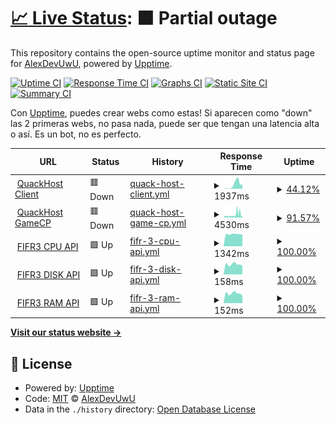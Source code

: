 # [📈 Live Status](https://AlexDevUwU.github.io/quackhostuptimecheckerweb): <!--live status--> **🟧 Partial outage**

This repository contains the open-source uptime monitor and status page for [AlexDevUwU](https://AlexDevUwU.github.io/quackhostuptimecheckerweb), powered by [Upptime](https://github.com/upptime/upptime).

[![Uptime CI](https://github.com/AlexDevUwU/quackhostuptimecheckerweb/workflows/Uptime%20CI/badge.svg)](https://github.com/upptime/upptime/actions?query=workflow%3A%22Uptime+CI%22)
[![Response Time CI](https://github.com/AlexDevUwU/quackhostuptimecheckerweb/workflows/Response%20Time%20CI/badge.svg)](https://github.com/upptime/upptime/actions?query=workflow%3A%22Response+Time+CI%22)
[![Graphs CI](https://github.com/AlexDevUwU/quackhostuptimecheckerweb/workflows/Graphs%20CI/badge.svg)](https://github.com/upptime/upptime/actions?query=workflow%3A%22Graphs+CI%22)
[![Static Site CI](https://github.com/AlexDevUwU/quackhostuptimecheckerweb/workflows/Static%20Site%20CI/badge.svg)](https://github.com/upptime/upptime/actions?query=workflow%3A%22Static+Site+CI%22)
[![Summary CI](https://github.com/AlexDevUwU/quackhostuptimecheckerweb/workflows/Summary%20CI/badge.svg)](https://github.com/upptime/upptime/actions?query=workflow%3A%22Summary+CI%22)

Con [Upptime](https://upptime.js.org), puedes crear webs como estas!
Si aparecen como "down" las 2 primeras webs, no pasa nada, puede ser que tengan una latencia alta o así. Es un bot, no es perfecto.

<!--start: status pages-->
<!-- This summary is generated by Upptime (https://github.com/upptime/upptime) -->
<!-- Do not edit this manually, your changes will be overwritten -->
<!-- prettier-ignore -->
| URL | Status | History | Response Time | Uptime |
| --- | ------ | ------- | ------------- | ------ |
| <img alt="" src="https://favicons.githubusercontent.com/client.quackhost.uk" height="13"> [QuackHost Client](https://client.quackhost.uk/) | 🟥 Down | [quack-host-client.yml](https://github.com/AlexDevUwU/quackhostuptimecheckerweb/commits/HEAD/history/quack-host-client.yml) | <details><summary><img alt="Response time graph" src="./graphs/quack-host-client/response-time-week.png" height="20"> 1937ms</summary><br><a href="https://AlexDevUwU.github.io/quackhostuptimecheckerweb/history/quack-host-client"><img alt="Response time 1127" src="https://img.shields.io/endpoint?url=https%3A%2F%2Fraw.githubusercontent.com%2FAlexDevUwU%2Fquackhostuptimecheckerweb%2FHEAD%2Fapi%2Fquack-host-client%2Fresponse-time.json"></a><br><a href="https://AlexDevUwU.github.io/quackhostuptimecheckerweb/history/quack-host-client"><img alt="24-hour response time 2366" src="https://img.shields.io/endpoint?url=https%3A%2F%2Fraw.githubusercontent.com%2FAlexDevUwU%2Fquackhostuptimecheckerweb%2FHEAD%2Fapi%2Fquack-host-client%2Fresponse-time-day.json"></a><br><a href="https://AlexDevUwU.github.io/quackhostuptimecheckerweb/history/quack-host-client"><img alt="7-day response time 1937" src="https://img.shields.io/endpoint?url=https%3A%2F%2Fraw.githubusercontent.com%2FAlexDevUwU%2Fquackhostuptimecheckerweb%2FHEAD%2Fapi%2Fquack-host-client%2Fresponse-time-week.json"></a><br><a href="https://AlexDevUwU.github.io/quackhostuptimecheckerweb/history/quack-host-client"><img alt="30-day response time 1110" src="https://img.shields.io/endpoint?url=https%3A%2F%2Fraw.githubusercontent.com%2FAlexDevUwU%2Fquackhostuptimecheckerweb%2FHEAD%2Fapi%2Fquack-host-client%2Fresponse-time-month.json"></a><br><a href="https://AlexDevUwU.github.io/quackhostuptimecheckerweb/history/quack-host-client"><img alt="1-year response time 1127" src="https://img.shields.io/endpoint?url=https%3A%2F%2Fraw.githubusercontent.com%2FAlexDevUwU%2Fquackhostuptimecheckerweb%2FHEAD%2Fapi%2Fquack-host-client%2Fresponse-time-year.json"></a></details> | <details><summary><a href="https://AlexDevUwU.github.io/quackhostuptimecheckerweb/history/quack-host-client">44.12%</a></summary><a href="https://AlexDevUwU.github.io/quackhostuptimecheckerweb/history/quack-host-client"><img alt="All-time uptime 44.90%" src="https://img.shields.io/endpoint?url=https%3A%2F%2Fraw.githubusercontent.com%2FAlexDevUwU%2Fquackhostuptimecheckerweb%2FHEAD%2Fapi%2Fquack-host-client%2Fuptime.json"></a><br><a href="https://AlexDevUwU.github.io/quackhostuptimecheckerweb/history/quack-host-client"><img alt="24-hour uptime 18.05%" src="https://img.shields.io/endpoint?url=https%3A%2F%2Fraw.githubusercontent.com%2FAlexDevUwU%2Fquackhostuptimecheckerweb%2FHEAD%2Fapi%2Fquack-host-client%2Fuptime-day.json"></a><br><a href="https://AlexDevUwU.github.io/quackhostuptimecheckerweb/history/quack-host-client"><img alt="7-day uptime 44.12%" src="https://img.shields.io/endpoint?url=https%3A%2F%2Fraw.githubusercontent.com%2FAlexDevUwU%2Fquackhostuptimecheckerweb%2FHEAD%2Fapi%2Fquack-host-client%2Fuptime-week.json"></a><br><a href="https://AlexDevUwU.github.io/quackhostuptimecheckerweb/history/quack-host-client"><img alt="30-day uptime 32.71%" src="https://img.shields.io/endpoint?url=https%3A%2F%2Fraw.githubusercontent.com%2FAlexDevUwU%2Fquackhostuptimecheckerweb%2FHEAD%2Fapi%2Fquack-host-client%2Fuptime-month.json"></a><br><a href="https://AlexDevUwU.github.io/quackhostuptimecheckerweb/history/quack-host-client"><img alt="1-year uptime 44.90%" src="https://img.shields.io/endpoint?url=https%3A%2F%2Fraw.githubusercontent.com%2FAlexDevUwU%2Fquackhostuptimecheckerweb%2FHEAD%2Fapi%2Fquack-host-client%2Fuptime-year.json"></a></details>
| <img alt="" src="https://favicons.githubusercontent.com/gamecp.quackhost.uk" height="13"> [QuackHost GameCP](https://gamecp.quackhost.uk/) | 🟥 Down | [quack-host-game-cp.yml](https://github.com/AlexDevUwU/quackhostuptimecheckerweb/commits/HEAD/history/quack-host-game-cp.yml) | <details><summary><img alt="Response time graph" src="./graphs/quack-host-game-cp/response-time-week.png" height="20"> 4530ms</summary><br><a href="https://AlexDevUwU.github.io/quackhostuptimecheckerweb/history/quack-host-game-cp"><img alt="Response time 4002" src="https://img.shields.io/endpoint?url=https%3A%2F%2Fraw.githubusercontent.com%2FAlexDevUwU%2Fquackhostuptimecheckerweb%2FHEAD%2Fapi%2Fquack-host-game-cp%2Fresponse-time.json"></a><br><a href="https://AlexDevUwU.github.io/quackhostuptimecheckerweb/history/quack-host-game-cp"><img alt="24-hour response time 7006" src="https://img.shields.io/endpoint?url=https%3A%2F%2Fraw.githubusercontent.com%2FAlexDevUwU%2Fquackhostuptimecheckerweb%2FHEAD%2Fapi%2Fquack-host-game-cp%2Fresponse-time-day.json"></a><br><a href="https://AlexDevUwU.github.io/quackhostuptimecheckerweb/history/quack-host-game-cp"><img alt="7-day response time 4530" src="https://img.shields.io/endpoint?url=https%3A%2F%2Fraw.githubusercontent.com%2FAlexDevUwU%2Fquackhostuptimecheckerweb%2FHEAD%2Fapi%2Fquack-host-game-cp%2Fresponse-time-week.json"></a><br><a href="https://AlexDevUwU.github.io/quackhostuptimecheckerweb/history/quack-host-game-cp"><img alt="30-day response time 4475" src="https://img.shields.io/endpoint?url=https%3A%2F%2Fraw.githubusercontent.com%2FAlexDevUwU%2Fquackhostuptimecheckerweb%2FHEAD%2Fapi%2Fquack-host-game-cp%2Fresponse-time-month.json"></a><br><a href="https://AlexDevUwU.github.io/quackhostuptimecheckerweb/history/quack-host-game-cp"><img alt="1-year response time 4002" src="https://img.shields.io/endpoint?url=https%3A%2F%2Fraw.githubusercontent.com%2FAlexDevUwU%2Fquackhostuptimecheckerweb%2FHEAD%2Fapi%2Fquack-host-game-cp%2Fresponse-time-year.json"></a></details> | <details><summary><a href="https://AlexDevUwU.github.io/quackhostuptimecheckerweb/history/quack-host-game-cp">91.57%</a></summary><a href="https://AlexDevUwU.github.io/quackhostuptimecheckerweb/history/quack-host-game-cp"><img alt="All-time uptime 56.02%" src="https://img.shields.io/endpoint?url=https%3A%2F%2Fraw.githubusercontent.com%2FAlexDevUwU%2Fquackhostuptimecheckerweb%2FHEAD%2Fapi%2Fquack-host-game-cp%2Fuptime.json"></a><br><a href="https://AlexDevUwU.github.io/quackhostuptimecheckerweb/history/quack-host-game-cp"><img alt="24-hour uptime 52.02%" src="https://img.shields.io/endpoint?url=https%3A%2F%2Fraw.githubusercontent.com%2FAlexDevUwU%2Fquackhostuptimecheckerweb%2FHEAD%2Fapi%2Fquack-host-game-cp%2Fuptime-day.json"></a><br><a href="https://AlexDevUwU.github.io/quackhostuptimecheckerweb/history/quack-host-game-cp"><img alt="7-day uptime 91.57%" src="https://img.shields.io/endpoint?url=https%3A%2F%2Fraw.githubusercontent.com%2FAlexDevUwU%2Fquackhostuptimecheckerweb%2FHEAD%2Fapi%2Fquack-host-game-cp%2Fuptime-week.json"></a><br><a href="https://AlexDevUwU.github.io/quackhostuptimecheckerweb/history/quack-host-game-cp"><img alt="30-day uptime 46.56%" src="https://img.shields.io/endpoint?url=https%3A%2F%2Fraw.githubusercontent.com%2FAlexDevUwU%2Fquackhostuptimecheckerweb%2FHEAD%2Fapi%2Fquack-host-game-cp%2Fuptime-month.json"></a><br><a href="https://AlexDevUwU.github.io/quackhostuptimecheckerweb/history/quack-host-game-cp"><img alt="1-year uptime 56.02%" src="https://img.shields.io/endpoint?url=https%3A%2F%2Fraw.githubusercontent.com%2FAlexDevUwU%2Fquackhostuptimecheckerweb%2FHEAD%2Fapi%2Fquack-host-game-cp%2Fuptime-year.json"></a></details>
| <img alt="" src="https://favicons.githubusercontent.com/95.217.226.152" height="13"> [FIFR3 CPU API](http://95.217.226.152:26002/cpu) | 🟩 Up | [fifr-3-cpu-api.yml](https://github.com/AlexDevUwU/quackhostuptimecheckerweb/commits/HEAD/history/fifr-3-cpu-api.yml) | <details><summary><img alt="Response time graph" src="./graphs/fifr-3-cpu-api/response-time-week.png" height="20"> 1342ms</summary><br><a href="https://AlexDevUwU.github.io/quackhostuptimecheckerweb/history/fifr-3-cpu-api"><img alt="Response time 1336" src="https://img.shields.io/endpoint?url=https%3A%2F%2Fraw.githubusercontent.com%2FAlexDevUwU%2Fquackhostuptimecheckerweb%2FHEAD%2Fapi%2Ffifr-3-cpu-api%2Fresponse-time.json"></a><br><a href="https://AlexDevUwU.github.io/quackhostuptimecheckerweb/history/fifr-3-cpu-api"><img alt="24-hour response time 1266" src="https://img.shields.io/endpoint?url=https%3A%2F%2Fraw.githubusercontent.com%2FAlexDevUwU%2Fquackhostuptimecheckerweb%2FHEAD%2Fapi%2Ffifr-3-cpu-api%2Fresponse-time-day.json"></a><br><a href="https://AlexDevUwU.github.io/quackhostuptimecheckerweb/history/fifr-3-cpu-api"><img alt="7-day response time 1342" src="https://img.shields.io/endpoint?url=https%3A%2F%2Fraw.githubusercontent.com%2FAlexDevUwU%2Fquackhostuptimecheckerweb%2FHEAD%2Fapi%2Ffifr-3-cpu-api%2Fresponse-time-week.json"></a><br><a href="https://AlexDevUwU.github.io/quackhostuptimecheckerweb/history/fifr-3-cpu-api"><img alt="30-day response time 1325" src="https://img.shields.io/endpoint?url=https%3A%2F%2Fraw.githubusercontent.com%2FAlexDevUwU%2Fquackhostuptimecheckerweb%2FHEAD%2Fapi%2Ffifr-3-cpu-api%2Fresponse-time-month.json"></a><br><a href="https://AlexDevUwU.github.io/quackhostuptimecheckerweb/history/fifr-3-cpu-api"><img alt="1-year response time 1336" src="https://img.shields.io/endpoint?url=https%3A%2F%2Fraw.githubusercontent.com%2FAlexDevUwU%2Fquackhostuptimecheckerweb%2FHEAD%2Fapi%2Ffifr-3-cpu-api%2Fresponse-time-year.json"></a></details> | <details><summary><a href="https://AlexDevUwU.github.io/quackhostuptimecheckerweb/history/fifr-3-cpu-api">100.00%</a></summary><a href="https://AlexDevUwU.github.io/quackhostuptimecheckerweb/history/fifr-3-cpu-api"><img alt="All-time uptime 100.00%" src="https://img.shields.io/endpoint?url=https%3A%2F%2Fraw.githubusercontent.com%2FAlexDevUwU%2Fquackhostuptimecheckerweb%2FHEAD%2Fapi%2Ffifr-3-cpu-api%2Fuptime.json"></a><br><a href="https://AlexDevUwU.github.io/quackhostuptimecheckerweb/history/fifr-3-cpu-api"><img alt="24-hour uptime 100.00%" src="https://img.shields.io/endpoint?url=https%3A%2F%2Fraw.githubusercontent.com%2FAlexDevUwU%2Fquackhostuptimecheckerweb%2FHEAD%2Fapi%2Ffifr-3-cpu-api%2Fuptime-day.json"></a><br><a href="https://AlexDevUwU.github.io/quackhostuptimecheckerweb/history/fifr-3-cpu-api"><img alt="7-day uptime 100.00%" src="https://img.shields.io/endpoint?url=https%3A%2F%2Fraw.githubusercontent.com%2FAlexDevUwU%2Fquackhostuptimecheckerweb%2FHEAD%2Fapi%2Ffifr-3-cpu-api%2Fuptime-week.json"></a><br><a href="https://AlexDevUwU.github.io/quackhostuptimecheckerweb/history/fifr-3-cpu-api"><img alt="30-day uptime 100.00%" src="https://img.shields.io/endpoint?url=https%3A%2F%2Fraw.githubusercontent.com%2FAlexDevUwU%2Fquackhostuptimecheckerweb%2FHEAD%2Fapi%2Ffifr-3-cpu-api%2Fuptime-month.json"></a><br><a href="https://AlexDevUwU.github.io/quackhostuptimecheckerweb/history/fifr-3-cpu-api"><img alt="1-year uptime 100.00%" src="https://img.shields.io/endpoint?url=https%3A%2F%2Fraw.githubusercontent.com%2FAlexDevUwU%2Fquackhostuptimecheckerweb%2FHEAD%2Fapi%2Ffifr-3-cpu-api%2Fuptime-year.json"></a></details>
| <img alt="" src="https://favicons.githubusercontent.com/95.217.226.152" height="13"> [FIFR3 DISK API](http://95.217.226.152:26002/disk) | 🟩 Up | [fifr-3-disk-api.yml](https://github.com/AlexDevUwU/quackhostuptimecheckerweb/commits/HEAD/history/fifr-3-disk-api.yml) | <details><summary><img alt="Response time graph" src="./graphs/fifr-3-disk-api/response-time-week.png" height="20"> 158ms</summary><br><a href="https://AlexDevUwU.github.io/quackhostuptimecheckerweb/history/fifr-3-disk-api"><img alt="Response time 160" src="https://img.shields.io/endpoint?url=https%3A%2F%2Fraw.githubusercontent.com%2FAlexDevUwU%2Fquackhostuptimecheckerweb%2FHEAD%2Fapi%2Ffifr-3-disk-api%2Fresponse-time.json"></a><br><a href="https://AlexDevUwU.github.io/quackhostuptimecheckerweb/history/fifr-3-disk-api"><img alt="24-hour response time 138" src="https://img.shields.io/endpoint?url=https%3A%2F%2Fraw.githubusercontent.com%2FAlexDevUwU%2Fquackhostuptimecheckerweb%2FHEAD%2Fapi%2Ffifr-3-disk-api%2Fresponse-time-day.json"></a><br><a href="https://AlexDevUwU.github.io/quackhostuptimecheckerweb/history/fifr-3-disk-api"><img alt="7-day response time 158" src="https://img.shields.io/endpoint?url=https%3A%2F%2Fraw.githubusercontent.com%2FAlexDevUwU%2Fquackhostuptimecheckerweb%2FHEAD%2Fapi%2Ffifr-3-disk-api%2Fresponse-time-week.json"></a><br><a href="https://AlexDevUwU.github.io/quackhostuptimecheckerweb/history/fifr-3-disk-api"><img alt="30-day response time 150" src="https://img.shields.io/endpoint?url=https%3A%2F%2Fraw.githubusercontent.com%2FAlexDevUwU%2Fquackhostuptimecheckerweb%2FHEAD%2Fapi%2Ffifr-3-disk-api%2Fresponse-time-month.json"></a><br><a href="https://AlexDevUwU.github.io/quackhostuptimecheckerweb/history/fifr-3-disk-api"><img alt="1-year response time 160" src="https://img.shields.io/endpoint?url=https%3A%2F%2Fraw.githubusercontent.com%2FAlexDevUwU%2Fquackhostuptimecheckerweb%2FHEAD%2Fapi%2Ffifr-3-disk-api%2Fresponse-time-year.json"></a></details> | <details><summary><a href="https://AlexDevUwU.github.io/quackhostuptimecheckerweb/history/fifr-3-disk-api">100.00%</a></summary><a href="https://AlexDevUwU.github.io/quackhostuptimecheckerweb/history/fifr-3-disk-api"><img alt="All-time uptime 100.00%" src="https://img.shields.io/endpoint?url=https%3A%2F%2Fraw.githubusercontent.com%2FAlexDevUwU%2Fquackhostuptimecheckerweb%2FHEAD%2Fapi%2Ffifr-3-disk-api%2Fuptime.json"></a><br><a href="https://AlexDevUwU.github.io/quackhostuptimecheckerweb/history/fifr-3-disk-api"><img alt="24-hour uptime 100.00%" src="https://img.shields.io/endpoint?url=https%3A%2F%2Fraw.githubusercontent.com%2FAlexDevUwU%2Fquackhostuptimecheckerweb%2FHEAD%2Fapi%2Ffifr-3-disk-api%2Fuptime-day.json"></a><br><a href="https://AlexDevUwU.github.io/quackhostuptimecheckerweb/history/fifr-3-disk-api"><img alt="7-day uptime 100.00%" src="https://img.shields.io/endpoint?url=https%3A%2F%2Fraw.githubusercontent.com%2FAlexDevUwU%2Fquackhostuptimecheckerweb%2FHEAD%2Fapi%2Ffifr-3-disk-api%2Fuptime-week.json"></a><br><a href="https://AlexDevUwU.github.io/quackhostuptimecheckerweb/history/fifr-3-disk-api"><img alt="30-day uptime 100.00%" src="https://img.shields.io/endpoint?url=https%3A%2F%2Fraw.githubusercontent.com%2FAlexDevUwU%2Fquackhostuptimecheckerweb%2FHEAD%2Fapi%2Ffifr-3-disk-api%2Fuptime-month.json"></a><br><a href="https://AlexDevUwU.github.io/quackhostuptimecheckerweb/history/fifr-3-disk-api"><img alt="1-year uptime 100.00%" src="https://img.shields.io/endpoint?url=https%3A%2F%2Fraw.githubusercontent.com%2FAlexDevUwU%2Fquackhostuptimecheckerweb%2FHEAD%2Fapi%2Ffifr-3-disk-api%2Fuptime-year.json"></a></details>
| <img alt="" src="https://favicons.githubusercontent.com/95.217.226.152" height="13"> [FIFR3 RAM API](http://95.217.226.152:26002/ram) | 🟩 Up | [fifr-3-ram-api.yml](https://github.com/AlexDevUwU/quackhostuptimecheckerweb/commits/HEAD/history/fifr-3-ram-api.yml) | <details><summary><img alt="Response time graph" src="./graphs/fifr-3-ram-api/response-time-week.png" height="20"> 152ms</summary><br><a href="https://AlexDevUwU.github.io/quackhostuptimecheckerweb/history/fifr-3-ram-api"><img alt="Response time 149" src="https://img.shields.io/endpoint?url=https%3A%2F%2Fraw.githubusercontent.com%2FAlexDevUwU%2Fquackhostuptimecheckerweb%2FHEAD%2Fapi%2Ffifr-3-ram-api%2Fresponse-time.json"></a><br><a href="https://AlexDevUwU.github.io/quackhostuptimecheckerweb/history/fifr-3-ram-api"><img alt="24-hour response time 119" src="https://img.shields.io/endpoint?url=https%3A%2F%2Fraw.githubusercontent.com%2FAlexDevUwU%2Fquackhostuptimecheckerweb%2FHEAD%2Fapi%2Ffifr-3-ram-api%2Fresponse-time-day.json"></a><br><a href="https://AlexDevUwU.github.io/quackhostuptimecheckerweb/history/fifr-3-ram-api"><img alt="7-day response time 152" src="https://img.shields.io/endpoint?url=https%3A%2F%2Fraw.githubusercontent.com%2FAlexDevUwU%2Fquackhostuptimecheckerweb%2FHEAD%2Fapi%2Ffifr-3-ram-api%2Fresponse-time-week.json"></a><br><a href="https://AlexDevUwU.github.io/quackhostuptimecheckerweb/history/fifr-3-ram-api"><img alt="30-day response time 143" src="https://img.shields.io/endpoint?url=https%3A%2F%2Fraw.githubusercontent.com%2FAlexDevUwU%2Fquackhostuptimecheckerweb%2FHEAD%2Fapi%2Ffifr-3-ram-api%2Fresponse-time-month.json"></a><br><a href="https://AlexDevUwU.github.io/quackhostuptimecheckerweb/history/fifr-3-ram-api"><img alt="1-year response time 149" src="https://img.shields.io/endpoint?url=https%3A%2F%2Fraw.githubusercontent.com%2FAlexDevUwU%2Fquackhostuptimecheckerweb%2FHEAD%2Fapi%2Ffifr-3-ram-api%2Fresponse-time-year.json"></a></details> | <details><summary><a href="https://AlexDevUwU.github.io/quackhostuptimecheckerweb/history/fifr-3-ram-api">100.00%</a></summary><a href="https://AlexDevUwU.github.io/quackhostuptimecheckerweb/history/fifr-3-ram-api"><img alt="All-time uptime 100.00%" src="https://img.shields.io/endpoint?url=https%3A%2F%2Fraw.githubusercontent.com%2FAlexDevUwU%2Fquackhostuptimecheckerweb%2FHEAD%2Fapi%2Ffifr-3-ram-api%2Fuptime.json"></a><br><a href="https://AlexDevUwU.github.io/quackhostuptimecheckerweb/history/fifr-3-ram-api"><img alt="24-hour uptime 100.00%" src="https://img.shields.io/endpoint?url=https%3A%2F%2Fraw.githubusercontent.com%2FAlexDevUwU%2Fquackhostuptimecheckerweb%2FHEAD%2Fapi%2Ffifr-3-ram-api%2Fuptime-day.json"></a><br><a href="https://AlexDevUwU.github.io/quackhostuptimecheckerweb/history/fifr-3-ram-api"><img alt="7-day uptime 100.00%" src="https://img.shields.io/endpoint?url=https%3A%2F%2Fraw.githubusercontent.com%2FAlexDevUwU%2Fquackhostuptimecheckerweb%2FHEAD%2Fapi%2Ffifr-3-ram-api%2Fuptime-week.json"></a><br><a href="https://AlexDevUwU.github.io/quackhostuptimecheckerweb/history/fifr-3-ram-api"><img alt="30-day uptime 100.00%" src="https://img.shields.io/endpoint?url=https%3A%2F%2Fraw.githubusercontent.com%2FAlexDevUwU%2Fquackhostuptimecheckerweb%2FHEAD%2Fapi%2Ffifr-3-ram-api%2Fuptime-month.json"></a><br><a href="https://AlexDevUwU.github.io/quackhostuptimecheckerweb/history/fifr-3-ram-api"><img alt="1-year uptime 100.00%" src="https://img.shields.io/endpoint?url=https%3A%2F%2Fraw.githubusercontent.com%2FAlexDevUwU%2Fquackhostuptimecheckerweb%2FHEAD%2Fapi%2Ffifr-3-ram-api%2Fuptime-year.json"></a></details>

<!--end: status pages-->

[**Visit our status website →**](https://AlexDevUwU.github.io/quackhostuptimecheckerweb)

## 📄 License

- Powered by: [Upptime](https://github.com/upptime/upptime)
- Code: [MIT](./LICENSE) © [AlexDevUwU](https://AlexDevUwU.github.io/quackhostuptimecheckerweb)
- Data in the `./history` directory: [Open Database License](https://opendatacommons.org/licenses/odbl/1-0/)
